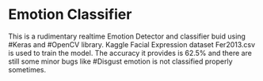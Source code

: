 # Emotion Classifier

This is a rudimentary realtime Emotion Detector and classifier buid using #Keras and #OpenCV library.
Kaggle Facial Expression dataset Fer2013.csv is used to train the model. The accuracy it provides is 62.5%
and there are still some minor bugs like #Disgust emotion is not classified properly sometimes.
